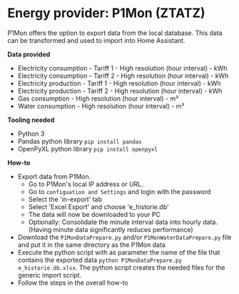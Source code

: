 # Energy provider: P1Mon (ZTATZ)

P1Mon offers the option to export data from the local database. This data can be transformed and used to import into Home Assistant.

**Data provided**
- Electricity consumption - Tariff 1 - High resolution (hour interval) - kWh
- Electricity consumption - Tariff 2 - High resolution (hour interval) - kWh
- Electricity production - Tariff 1 - High resolution (hour interval) - kWh
- Electricity production - Tariff 2 - High resolution (hour interval) - kWh
- Gas consumption - High resolution (hour interval) - m³
- Water consumption - High resolution (hour interval) - m³

**Tooling needed**
- Python 3
- Pandas python library ```pip install pandas```
- OpenPyXL python library ```pip install openpyxl```

**How-to**
- Export data from P1Mon.
  - Go to P1Mon's local IP address or URL. 
  - Go to ```configuation and Settings``` and login with the password
  - Select the 'in-export' tab
  - Select 'Excel Export' and choose 'e_historie.db'
  - The data will now be downloaded to your PC
  - Optionally: Consolidate the minute interval data into hourly data. (Having minute data significantly reduces performance)
- Download the ```P1MonDataPrepare.py``` and/or ```P1MonWaterDataPrepare.py``` file and put it in the same directory as the P1Mon data
- Execute the python script with as parameter the name of the file that contains the exported data ```python P1MonDataPrepare.py e_historie.db.xlsx```. The python script creates the needed files for the generic import script.
- Follow the steps in the overall how-to
